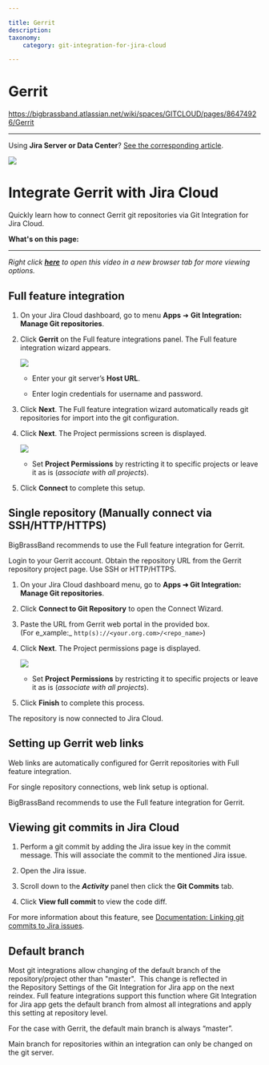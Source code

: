 ```yaml
---

title: Gerrit
description:
taxonomy:
    category: git-integration-for-jira-cloud

---
```


# Gerrit

<https://bigbrassband.atlassian.net/wiki/spaces/GITCLOUD/pages/86474926/Gerrit>

* * *

Using **Jira Server or Data Center**? [See the corresponding article](https://bigbrassband.atlassian.net/wiki/x/AQDUB).

![](https://bigbrassband.atlassian.net/wiki/download/thumbnails/86474926/gerrit-banner-logo.png?version=1&modificationDate=1590827774620&cacheVersion=1&api=v2&width=272&height=112)

# Integrate Gerrit with Jira Cloud

Quickly learn how to connect Gerrit git repositories via Git Integration for Jira Cloud.

**What's on this page:**

* * *

_Right click_ [_**here**_](https://bigbrassband.wistia.com/medias/eolraizc6s) _to open this video in a new browser tab for more viewing options._

## Full feature integration

1.  On your Jira Cloud dashboard, go to menu **Apps** ➜ **Git Integration: Manage Git repositories**.
    
2.  Click **Gerrit** on the Full feature integrations panel. The Full feature integration wizard appears.
    
    ![](https://bigbrassband.atlassian.net/wiki/download/thumbnails/86474926/gerrit-git-cloud-auto-connect-wiz-01(c).png?version=1&modificationDate=1590827775149&cacheVersion=1&api=v2&width=646&height=437)
    *   Enter your git server’s **Host URL**.
        
    *   Enter login credentials for username and password.
        
3.  Click **Next**. The Full feature integration wizard automatically reads git repositories for import into the git configuration.
    
4.  Click **Next**. The Project permissions screen is displayed.
    
    ![](https://bigbrassband.atlassian.net/wiki/download/thumbnails/86474926/gerrit-git-cloud-auto-connect-wiz-fin(c).png?version=2&modificationDate=1590827776120&cacheVersion=1&api=v2&width=646&height=438)
    *   Set **Project Permissions** by restricting it to specific projects or leave it as is (_associate with all projects_).
        
5.  Click **Connect** to complete this setup.
    

## Single repository (Manually connect via SSH/HTTP/HTTPS)

BigBrassBand recommends to use the Full feature integration for Gerrit.

Login to your Gerrit account. Obtain the repository URL from the Gerrit repository project page. Use SSH or HTTP/HTTPS.

1.  On your Jira Cloud dashboard menu, go to **Apps ➜ Git Integration: Manage Git repositories**.
    
2.  Click **Connect to Git Repository** to open the Connect Wizard.
    
3.  Paste the URL from Gerrit web portal in the provided box.  
    (For e_xample:_ `http(s)://<your.org.com>/<repo_name>`)
    
4.  Click **Next**. The Project permissions page is displayed.
    
    ![](https://bigbrassband.atlassian.net/wiki/download/thumbnails/86474926/gerrit-git-cloud-auto-connect-wiz-fin(c).png?version=2&modificationDate=1590827776120&cacheVersion=1&api=v2&width=646&height=438)
    *   Set **Project Permissions** by restricting it to specific projects or leave it as is (_associate with all projects_).
        
5.  Click **Finish** to complete this process. 
    

The repository is now connected to Jira Cloud.

## Setting up Gerrit web links

Web links are automatically configured for Gerrit repositories with Full feature integration.

For single repository connections, web link setup is optional.

BigBrassBand recommends to use the Full feature integration for Gerrit.

## Viewing git commits in Jira Cloud

1.  Perform a git commit by adding the Jira issue key in the commit message. This will associate the commit to the mentioned Jira issue.
    
2.  Open the Jira issue.
    
3.  Scroll down to the _**Activity**_ panel then click the **Git Commits** tab.
    
4.  Click **View full commit** to view the code diff.
    

For more information about this feature, see [Documentation: Linking git commits to Jira issues](https://bigbrassband.atlassian.net/wiki/spaces/GITCLOUD/pages/1923025229).

## Default branch

Most git integrations allow changing of the default branch of the repository/project other than "master".  This change is reflected in the Repository Settings of the Git Integration for Jira app on the next reindex. Full feature integrations support this function where Git Integration for Jira app gets the default branch from almost all integrations and apply this setting at repository level. 

For the case with Gerrit, the default main branch is always “master”.

Main branch for repositories within an integration can only be changed on the git server.